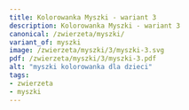 ```yaml
---
title: Kolorowanka Myszki - wariant 3
description: Kolorowanka Myszki - wariant 3
canonical: /zwierzeta/myszki/
variant_of: myszki
image: /zwierzeta/myszki/3/myszki-3.svg
pdf: /zwierzeta/myszki/3/myszki-3.pdf
alt: "myszki kolorowanka dla dzieci"
tags:
- zwierzeta
- myszki
---
```


